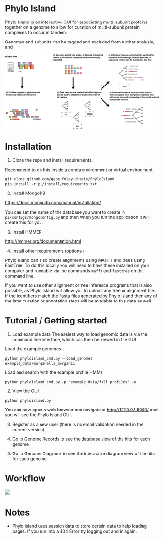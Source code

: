 # Phylo Island

Phylo Island is an interactive GUI for associating multi-subunit proteins together on a genome to allow for curation of multi-subunit protein complexes to occur in tandem.

Genomes and subunits can be tagged and excluded from further analysis, and 


<img src="https://raw.githubusercontent.com/gabe-foley-thesis/Phylo_Island/main/images/Phylo_island_overview_2021.png" width="800">

# Installation

1. Clone the repo and install requirements.

Recommend to do this inside a conda environment or virtual environment


```
git clone github.com/gabe-foley-thesis/PhyloIsland
pip install -r pi/install/requirements.txt
```

2. Install MongoDB

https://docs.mongodb.com/manual/installation/

You can set the name of the database you want to create in `pi/configs/mongoconfig.py` and then when you run the application it will create this for you.

3. Install HMMER

http://hmmer.org/documentation.html


4. Install other requirements (optional)

Phylo Island can also create alignments using MAFFT and trees using FastTree. To do this locally you will need to have 
these installed on your computer and runnable via the commands `mafft` and `fasttree` on the command line.

If you want to use other alignment or tree inference programs that is also possible, as Phylo Island will allow you to upload any tree or alignment file. If the identifiers match the Fasta files generated by Phylo Island then any of the later curation or annotation steps will be available to this data as well.


# Tutorial / Getting started

1. Load example data
The easiest way to load genomic data is via the command line interface, which can then be viewed in the GUI

Load the example genomes

```
python phyloisland_cmd.py --load_genomes example_data/morganella_morganii

```

Load and search with the example profile HMMs
```
python phyloisland_cmd.py -p "example_data/full_profiles" -u

```

2. View the GUI

```
python phyloisland.py

```

You can now open a web browser and navigate to http://127.0.0.1:5000/ and you will see the Phylo Island GUI.

3. Register as a new user (there is no email validation needed in the current version)


4. Go to Genome Records to see the database view of the hits for each genome

5. Go to Genome Diagrams to see the interactive diagram view of the hits for each genome.


# Workflow

<img src="https://raw.githubusercontent.com/gabe-foley-thesis/Phylo_Island/main/images/gui.png" width="700">



# Notes

- Phylo Island uses session data to store certain data to help loading pages. If you run into a 404 Error try logging out and in again.

